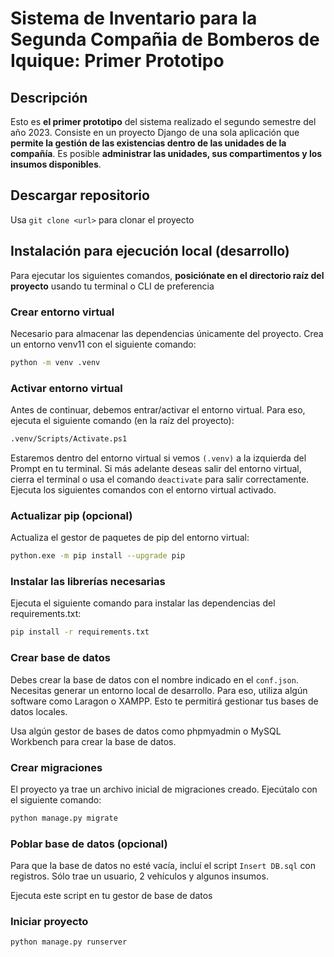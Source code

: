 # Sistema de Inventario para la Segunda Compañia de Bomberos de Iquique: Primer Prototipo

## Descripción
Esto es **el primer prototipo** del sistema realizado el segundo semestre del año 2023. Consiste en un proyecto Django de una sola aplicación que **permite la gestión de las existencias dentro de las unidades de la compañía**. Es posible **administrar las unidades, sus compartimentos y los insumos disponibles**.

## Descargar repositorio
Usa `git clone <url>` para clonar el proyecto

## Instalación para ejecución local (desarrollo)
Para ejecutar los siguientes comandos, **posiciónate en el directorio raíz del proyecto** usando tu terminal o CLI de preferencia


### Crear entorno virtual
Necesario para almacenar las dependencias únicamente del proyecto. Crea un entorno venv11 con el siguiente comando:
```bash
python -m venv .venv
```

### Activar entorno virtual
Antes de continuar, debemos entrar/activar el entorno virtual. Para eso, ejecuta el siguiente comando (en la raíz del proyecto):
```bash
.venv/Scripts/Activate.ps1
```
Estaremos dentro del entorno virtual si vemos `(.venv)` a la izquierda del Prompt en tu terminal. Si más adelante deseas salir del entorno virtual, cierra el terminal o usa el comando `deactivate` para salir correctamente. Ejecuta los siguientes comandos con el entorno virtual activado.


### Actualizar pip (opcional)
Actualiza el gestor de paquetes de pip del entorno virtual:
```bash
python.exe -m pip install --upgrade pip
```

### Instalar las librerías necesarias
Ejecuta el siguiente comando para instalar las dependencias del requirements.txt:
```bash
pip install -r requirements.txt
```

### Crear base de datos
Debes crear la base de datos con el nombre indicado en el `conf.json`. Necesitas generar un entorno local de desarrollo. Para eso, utiliza algún software como Laragon o XAMPP. Esto te permitirá gestionar tus bases de datos locales.

Usa algún gestor de bases de datos como phpmyadmin o MySQL Workbench para crear la base de datos.


### Crear migraciones
El proyecto ya trae un archivo inicial de migraciones creado. Ejecútalo con el siguiente comando:
```bash
python manage.py migrate
```

### Poblar base de datos (opcional)
Para que la base de datos no esté vacía, incluí el script `Insert DB.sql` con registros. Sólo trae un usuario, 2 vehículos y algunos insumos.

Ejecuta este script en tu gestor de base de datos


### Iniciar proyecto
```bash
python manage.py runserver
```
